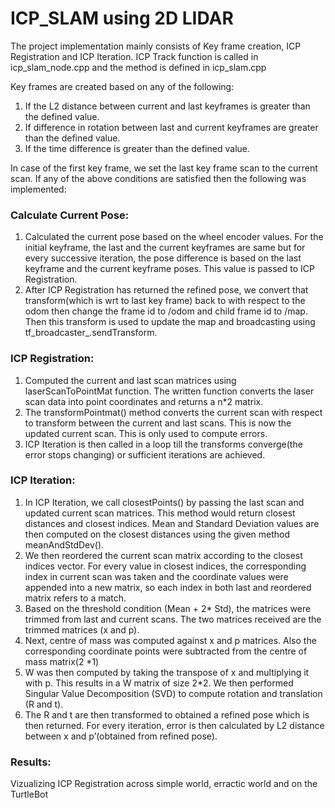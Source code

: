 # ICP_SLAM using 2D LIDAR

The project implementation mainly consists of Key frame creation, ICP Registration and ICP Iteration. ICP Track function is called in icp_slam_node.cpp and the method is defined in icp_slam.cpp

Key frames are created based on any of the following:
  1) If the L2 distance between current and last keyframes is greater than the defined value.
  2) If difference in rotation between last and current keyframes are greater than the defined value.
  3) If the time difference is greater than the defined value.
  
In case of the first key frame, we set the last key frame scan to the current scan. If any of the above conditions are satisfied then the following was implemented:

### Calculate Current Pose:

1) Calculated the current pose based on the wheel encoder values. For the initial keyframe, the last and the current keyframes are same but for every successive iteration, the      pose difference is based on the last keyframe and the current keyframe poses. This value is passed to ICP Registration.
2) After ICP Registration has returned the refined pose, we convert that transform(which is wrt to last key frame) back to with respect to the odom then change the frame id to     /odom and child frame id to /map. Then this transform is used to update the map and broadcasting using tf_broadcaster_.sendTransform.

### ICP Registration:

1) Computed the current and last scan matrices using laserScanToPointMat function. The written function converts the laser scan data into point coordinates and returns a n*2        matrix.
2) The transformPointmat() method converts the current scan with respect to transform between the current and last scans. This is now the updated current scan. This is only used    to compute errors.
3) ICP Iteration is then called in a loop till the transforms converge(the error stops changing) or sufficient iterations are achieved.

### ICP Iteration:

1) In ICP Iteration, we call closestPoints() by passing the last scan and updated current scan matrices. This method would return closest distances and closest indices. Mean and    Standard Deviation values are then computed on the closest distances using the given method meanAndStdDev().
2) We then reordered the current scan matrix according to the closest indices vector. For every value in closest indices, the corresponding index in current scan was taken and      the coordinate values were appended into a new matrix, so each index in both last and reordered matrix refers to a match.
3) Based on the threshold condition (Mean + 2* Std), the matrices were trimmed from last and current scans. The two matrices received are the trimmed matrices (x and p).
4) Next, centre of mass was computed against x and p matrices. Also the corresponding coordinate points were subtracted from the centre of mass matrix(2 *1)
5) W was then computed by taking the transpose of x and multiplying it with p. This results in a W matrix of size 2*2. We then performed Singular Value Decomposition (SVD) to      compute rotation and translation (R and t).
6) The R and t are then transformed to obtained a refined pose which is then returned. For every iteration, error is then calculated by L2 distance between x and p’(obtained        from refined pose).


### Results: 
Vizualizing ICP Registration across simple world, erractic world and on the TurtleBot
